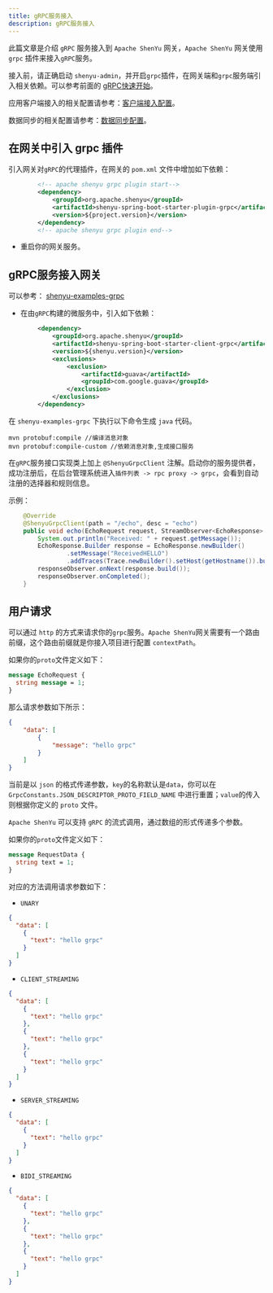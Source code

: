 ```yaml
---
title: gRPC服务接入
description: gRPC服务接入
---
```


此篇文章是介绍 `gRPC` 服务接入到 `Apache ShenYu` 网关，`Apache ShenYu` 网关使用 `grpc` 插件来接入`gRPC`服务。

接入前，请正确启动 `shenyu-admin`，并开启`grpc`插件，在网关端和`grpc`服务端引入相关依赖。可以参考前面的 [gRPC快速开始](../quick-start/quick-start-grpc)。


应用客户端接入的相关配置请参考：[客户端接入配置](property-config/register-center-access.md)。

数据同步的相关配置请参考：[数据同步配置](property-config/use-data-sync.md)。

## 在网关中引入 grpc 插件


引入网关对`gRPC`的代理插件，在网关的 `pom.xml` 文件中增加如下依赖：

```xml
        <!-- apache shenyu grpc plugin start-->
        <dependency>
            <groupId>org.apache.shenyu</groupId>
            <artifactId>shenyu-spring-boot-starter-plugin-grpc</artifactId>
            <version>${project.version}</version>
        </dependency>
        <!-- apache shenyu grpc plugin end-->
```

* 重启你的网关服务。

## gRPC服务接入网关

可以参考： [shenyu-examples-grpc](https://github.com/apache/incubator-shenyu/tree/v2.4.0/shenyu-examples/shenyu-examples-grpc)

* 在由`gRPC`构建的微服务中，引入如下依赖：

```xml
        <dependency>
            <groupId>org.apache.shenyu</groupId>
            <artifactId>shenyu-spring-boot-starter-client-grpc</artifactId>
            <version>${shenyu.version}</version>
            <exclusions>
                <exclusion>
                    <artifactId>guava</artifactId>
                    <groupId>com.google.guava</groupId>
                </exclusion>
            </exclusions>
        </dependency>
```

在 `shenyu-examples-grpc` 下执行以下命令生成 `java` 代码。

```shell
mvn protobuf:compile //编译消息对象
mvn protobuf:compile-custom //依赖消息对象,生成接口服务
```


在`gRPC`服务接口实现类上加上 `@ShenyuGrpcClient` 注解。启动你的服务提供者，成功注册后，在后台管理系统进入`插件列表 -> rpc proxy -> grpc`，会看到自动注册的选择器和规则信息。

示例：

```java
    @Override
    @ShenyuGrpcClient(path = "/echo", desc = "echo")
    public void echo(EchoRequest request, StreamObserver<EchoResponse> responseObserver) {
        System.out.println("Received: " + request.getMessage());
        EchoResponse.Builder response = EchoResponse.newBuilder()
                .setMessage("ReceivedHELLO")
                .addTraces(Trace.newBuilder().setHost(getHostname()).build());
        responseObserver.onNext(response.build());
        responseObserver.onCompleted();
    }

```

## 用户请求

可以通过 `http` 的方式来请求你的`grpc`服务。`Apache ShenYu`网关需要有一个路由前缀，这个路由前缀就是你接入项目进行配置 `contextPath`。

如果你的`proto`文件定义如下：

```protobuf
message EchoRequest {
  string message = 1;
}
```

那么请求参数如下所示：

```json
{
    "data": [
        {
            "message": "hello grpc"
        }
    ]
}
```

当前是以 `json` 的格式传递参数，`key`的名称默认是`data`，你可以在 `GrpcConstants.JSON_DESCRIPTOR_PROTO_FIELD_NAME` 中进行重置；`value`的传入则根据你定义的 `proto` 文件。

`Apache ShenYu` 可以支持 `gRPC` 的流式调用，通过数组的形式传递多个参数。


如果你的`proto`文件定义如下：

```protobuf
message RequestData {
  string text = 1;
}
```

对应的方法调用请求参数如下：

- `UNARY`

```json
{
  "data": [
    {
      "text": "hello grpc"
    }
  ]
}
```

- `CLIENT_STREAMING`

```json
{
  "data": [
    {
      "text": "hello grpc"
    },
    {
      "text": "hello grpc"
    },
    {
      "text": "hello grpc"
    }
  ]
}
```

- `SERVER_STREAMING`


```json
{
  "data": [
    {
      "text": "hello grpc"
    }
  ]
}
```

- `BIDI_STREAMING`

```json
{
  "data": [
    {
      "text": "hello grpc"
    },
    {
      "text": "hello grpc"
    },
    {
      "text": "hello grpc"
    }
  ]
}
```
